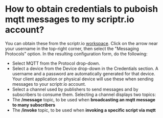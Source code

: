 # How to obtain credentials to puboish mqtt messages to my scriptr.io account?

You can obtain these from the scriptr.io [workspace](https://www.scriptr.io/workspace). Click on the arrow near your username in the top-right corner, then select the "Messaging Protocols" option. In the resulting configuration form, do the following:

- Select MQTT from the Protocol drop-down.
- Select a device from the Device drop-down in the Credentials section. A username and a password are automatically generated for that device. Your client application or physical device will use these when sending messages to your scriptr.io account.
- Select a channel used by publishers to send messages and by subscribers to consume them. Selecting a channel displays two topics:
- The **/message** topic, to be used when **broadcasting an mqtt message to many subscribers** 
- The **/invoke** topic, to be used when **invoking a specific script via mqtt**
